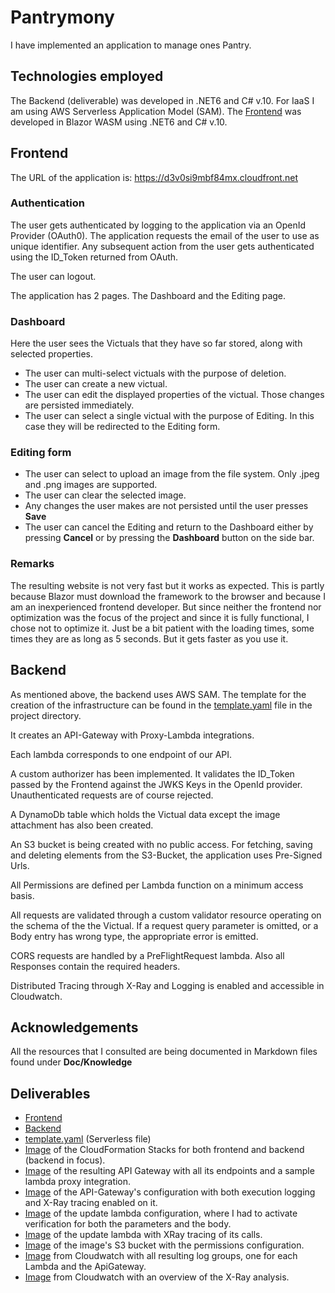 # Pantrymony

I have implemented an application to manage ones Pantry.

## Technologies employed

The Backend (deliverable) was developed in .NET6 and C# v.10. For IaaS I am using AWS Serverless Application Model (SAM).
The [Frontend](https://github.com/gantonopoulos/Pantrymony) was developed in Blazor WASM using .NET6 and C# v.10.

## Frontend

The URL of the application is: https://d3v0si9mbf84mx.cloudfront.net

### Authentication

The user gets authenticated by logging to the application via an OpenId Provider (OAuth0).
The application requests the email of the user to use as unique identifier. Any subsequent action from the user gets authenticated using the ID_Token returned from OAuth.

The user can logout.

The application has 2 pages. The Dashboard and the Editing page.

### Dashboard

Here the user sees the Victuals that they have so far stored, along with selected properties.

- The user can multi-select victuals with the purpose of deletion.
- The user can create a new victual.
- The user can edit the displayed properties of the victual. Those changes are persisted immediately.
- The user can select a single victual with the purpose of Editing. In this case they will be redirected to the Editing form.

### Editing form

- The user can select to upload an image from the file system. Only .jpeg and .png images are supported.
- The user can clear the selected image.
- Any changes the user makes are not persisted until the user presses **Save**
- The user can cancel the Editing and return to the Dashboard either by pressing **Cancel** or by pressing the **Dashboard** button on the side bar.

### Remarks

The resulting website is not very fast but it works as expected. This is partly because Blazor must download the framework to the browser and because I am an inexperienced frontend developer. But since neither the frontend nor optimization was the focus of the project and since it is fully functional, I chose not to optimize it. Just be a bit patient with the loading times, some times they are as long as 5 seconds. But it gets faster as you use it.

## Backend

As mentioned above, the backend uses AWS SAM. The template for the creation of the infrastructure can be found in the [template.yaml](../template.yaml) file in the project directory.

It creates an API-Gateway with Proxy-Lambda integrations.

Each lambda corresponds to one endpoint of our API.

A custom authorizer has been implemented. It validates the ID_Token passed by the Frontend against the JWKS Keys in the OpenId provider. Unauthenticated requests are of course rejected.

A DynamoDb table which holds the Victual data except the image attachment has also been created.

An S3 bucket is being created with no public access. For fetching, saving and deleting elements from the S3-Bucket, the application uses Pre-Signed Urls.

All Permissions are defined per Lambda function on a minimum access basis.

All requests are validated through a custom validator resource operating on the schema of the the Victual. If a request query parameter is omitted, or a Body entry has wrong type, the appropriate error is emitted.

CORS requests are handled by a PreFlightRequest lambda. Also all Responses contain the required headers.

Distributed Tracing through X-Ray and Logging is enabled and accessible in Cloudwatch.

## Acknowledgements

All the resources that I consulted are being documented in Markdown files found under **Doc/Knowledge**

## Deliverables

- [Frontend](https://github.com/gantonopoulos/Pantrymony)
- [Backend](https://github.com/gantonopoulos/Pantrymony.back)
- [template.yaml](../template.yaml) (Serverless file)
- [Image](CloudFormationStacks.png) of the CloudFormation Stacks for both frontend and backend (backend in focus).
- [Image](ApiGatewayWithLambdaIntegrationSample.png) of the resulting API Gateway with all its endpoints and a sample lambda proxy integration.
- [Image](ApiGatewayWithLoggingAndTracingEnabled.png) of the API-Gateway's configuration with both execution logging and X-Ray tracing enabled on it.
- [Image](PutLambdaWithParameterAndBodyVerificationEnabled.png) of the update lambda configuration, where I had to activate verification for both the parameters and the body.
- [Image](UpdateLambdaWIthXrayTracing.png) of the update lambda with XRay tracing of its calls.
- [Image](S3ImageBucketPermissions.png) of the image's S3 bucket with the permissions configuration.
- [Image](CloudwatchLogGroups.png) from Cloudwatch with all resulting log groups, one for each Lambda and the ApiGateway.
- [Image](CloudwatchXRayAnalysis.png) from Cloudwatch with an overview of the X-Ray analysis.
